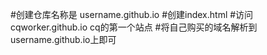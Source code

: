 #创建仓库名称是 username.github.io
#创建index.html
#访问 cqworker.github.io
cq的第一个站点
#将自己购买的域名解析到username.github.io上即可
